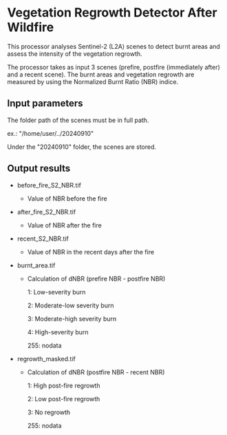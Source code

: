 # Vegetation Regrowth Detector After Wildfire

This processor analyses Sentinel-2 (L2A) scenes to detect burnt areas and assess the intensity of the vegetation regrowth.

The processor takes as input 3 scenes (prefire, postfire (immediately after) and a recent scene). The burnt areas and vegetation regrowth are measured by using the Normalized Burnt Ratio (NBR) indice.

## Input parameters

The folder path of the scenes must be in full path.

ex.: "/home/user/../20240910"

Under the "20240910" folder, the scenes are stored.

## Output results

* before_fire_S2_NBR.tif
  * Value of NBR before the fire

* after_fire_S2_NBR.tif
  * Value of NBR after the fire
    
* recent_S2_NBR.tif
  * Value of NBR in the recent days after the fire


* burnt_area.tif
  * Calculation of dNBR (prefire NBR - postfire NBR)
    
    1: Low-severity burn
    
    2: Moderate-low severity burn
    
    3: Moderate-high severity burn
    
    4: High-severity burn
    
    255: nodata
    

* regrowth_masked.tif
  * Calculation of dNBR (postfire NBR - recent NBR)

    1: High post-fire regrowth
    
    2: Low post-fire regrowth
    
    3: No regrowth
    
    255: nodata
    
